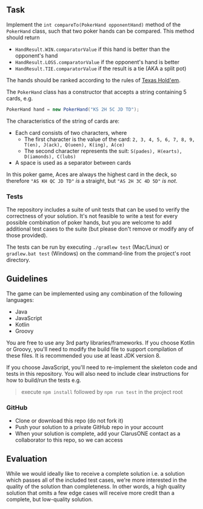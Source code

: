 ## Task
Implement the `int compareTo(PokerHand opponentHand)` method of the `PokerHand` class, such that two poker hands
can be compared. This method should return

- `HandResult.WIN.comparatorValue` if this hand is better than the opponent's hand 
- `HandResult.LOSS.comparatorValue` if the opponent's hand is better 
- `HandResult.TIE.comparatorValue` if the result is a tie (AKA a split pot) 

The hands should be ranked according to the rules of [Texas Hold'em](https://en.wikipedia.org/wiki/Texas_hold_%27em).

The `PokerHand` class has a constructor that accepts a string containing 5 cards, e.g.

```java
PokerHand hand = new PokerHand("KS 2H 5C JD TD");
```

The characteristics of the string of cards are:

- Each card consists of two characters, where
  - The first character is the value of the card: `2, 3, 4, 5, 6, 7, 8, 9, T(en), J(ack), Q(ueen), K(ing), A(ce)`
  - The second character represents the suit: `S(pades), H(earts), D(iamonds), C(lubs)`
- A space is used as a separator between cards

In this poker game, Aces are always the highest card in the deck, so therefore `"AS KH QC JD TD"` _is_ a straight, but 
`"AS 2H 3C 4D 5D"` _is not_.

### Tests
The repository includes a suite of unit tests that can be used to verify the correctness of your solution. It's 
not feasible to write a test for every possible combination of poker hands, but you are welcome to add additional test
cases to the suite (but please don't remove or modify any of those provided). 

The tests can be run by executing `./gradlew test` (Mac/Linux) or `gradlew.bat test` (Windows) on the command-line 
from the project's root directory.

## Guidelines
The game can be implemented using any combination of the following languages: 
- Java 
- JavaScript
- Kotlin
- Groovy 

You are free to use any 3rd party libraries/frameworks. If you choose Kotlin or Groovy, you'll need to modify the 
build file to support compilation of these files. It is recommended you use at least JDK version 8.

If you choose JavaScript, you'll need to re-implement the skeleton code and tests in this repository. You will 
also need to include clear instructions for how to build/run the tests e.g. 
> execute `npm install` followed by `npm run test` in the project root

### GitHub
- Clone or download this repo (do not fork it)
- Push your solution to a private GitHub repo in your account
- When your solution is complete, add your ClarusONE contact as a collaborator to this repo, so we can access 

## Evaluation
While we would ideally like to receive a complete solution i.e. a solution which passes all of the included test cases, 
we're more interested in the quality of the solution than completeness. In other words, a high quality solution that 
omits a few edge cases will receive more credit than a complete, but low-quality solution.
